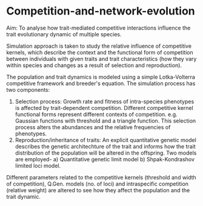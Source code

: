 # Competition-and-network-evolution

Aim: To analyse how trait-mediated competitive interactions influence the trait evolutionary dynamic of multiple species. 

Simulation approach is taken to study the relative influence of competitive kernels, which describe the context and the functional form of competition between individuals with given traits and trait characteristics (how they vary within species and changes as a result of selection and reproduction). 

The population and trait dynamics is modeled using a simple Lotka-Volterra competitive framework and breeder's equation. The simulation process has two components:
1. Selection process: Growth rate and fitness of intra-species phenotypes is affected by trait-dependent competition. Different competitive kernel functional forms represent different contexts of competition. e.g. Gaussian functions with threshold and a triangle function. This selection process alters the abundances and the relative frequencies of phenotypes. 
2. Reproduction/inheritance of traits: An explicit quantitative genetic model describes the genetic architechture of the trait and informs how the trait distribution of the population will be altered in the offspring. Two models are employed- a) Quantitative genetic limit model b) Shpak-Kondrashov limited loci model.

Different parameters related to the competitive kernels (threshold and width of competition), Q.Gen. models (no. of loci) and  intraspecific competition (relative weight) are altered to see how they affect the population and the trait dynamic.
